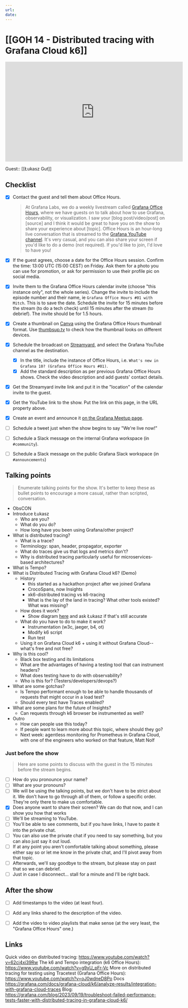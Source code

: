 ```yaml
---
url:
date: 
---
```

# [[GOH 14 - Distributed tracing with Grafana Cloud k6]]

<iframe width="560" height="315" src="https://www.youtube.com/embed/" title="YouTube video player" frameborder="0" allow="accelerometer; autoplay; clipboard-write; encrypted-media; gyroscope; picture-in-picture" allowfullscreen></iframe>

Guest:: [[Łukasz Gut]]

## Checklist

- [x] Contact the guest and tell them about Office Hours.
	> At Grafana Labs, we do a weekly livestream called [Grafana Office Hours](https://www.youtube.com/watch?v=uk7NoagbJ28&list=PLDGkOdUX1Ujrrse-cdj20RRah9hyHdxBu), where we have guests on to talk about how to use Grafana, observability, or visualization. I saw your [blog post/video/post] on [source] and I think it would be great to have you on the show to share your experience about [topic].
	Office Hours is an hour-long live conversation that is streamed to the [Grafana YouTube channel](https://youtube.com/@grafana). It's very casual, and you can also share your screen if you'd like to do a demo (not required). If you'd like to join, I'd love to have you! 
- [x] If the guest agrees, choose a date for the Office Hours session. Confirm the time: 13:00 UTC (15:00 CEST) on Friday. Ask them for a photo you can use for promotion, or ask for permission to use their profile pic on social media.
- [x] Invite them to the Grafana Office Hours calendar invite (choose "this instance only", not the whole series). Change the invite to include the episode number and their name, ie `Grafana Office Hours #01 with Mitch`. This is to save the date. Schedule the invite for 15 minutes before the stream (to do a tech check) until 15 minutes after the stream (to debrief). The invite should be for 1.5 hours.
- [x] Create a thumbnail on [Canva](https://canva.com) using the Grafana Office Hours thumbnail format. Use [thumbsup.tv](https://thumbsup.tv) to check how the thumbnail looks on different devices.
- [x] Schedule the broadcast on [Streamyard](https://streamyard.com), and select the Grafana YouTube channel as the destination.
	- [x] In the title, include the instance of Office Hours, i.e. `What's new in Grafana 10? (Grafana Office Hours #01)`.
	- [x] Add the standard description as per previous Grafana Office Hours shows. Check the video description and add guests' contact details.
- [x] Get the Streamyard invite link and put it in the "location" of the calendar invite to the guest.
- [x] Get the YouTube link to the show. Put the link on this page, in the URL property above.
- [x] Create an event and announce it [on the Grafana Meetup page](https://www.meetup.com/grafana-friends-virtual-meetup-group/).
- [ ] Schedule a tweet just when the show begins to say "We're live now!"
- [ ] Schedule a Slack message on the internal Grafana workspace (in `#community`).
- [ ] Schedule a Slack message on the public Grafana Slack workspace (in `#announcements`)


## Talking points

> Enumerate talking points for the show. It's better to keep these as bullet points to encourage a more casual, rather than scripted, conversation.

- ObsCON
- Introduce Łukasz
	- Who are you?
	- What do you do?
	- How long have you been using Grafana/other project?
- What is distributed tracing?
	- What is a trace?
	- Terminology: span, header, propagator, exporter
	- What do traces give us that logs and metrics don't?
	- Why is distributed tracing particularly useful for microservices-based architectures?
- What is Tempo?
- What is Distributed Tracing with Grafana Cloud k6? (Demo)
	- History
		- this started as a hackathon project after we joined Grafana
		- CrocoSpans, now Insights
		- xk6-distributed tracing vs k6-tracing
		- What is the lay of the land in tracing? What other tools existed? What was missing?
	- How does it work?
		- Show diagram [here](https://docs.google.com/presentation/d/1rC8kifF6X1ZSH8jgh-yUp6NfgK_UaLiOG8TWLa5dQBQ/edit#slide=id.g21da9c1008c_0_932) and ask Łukasz if that's still accurate
	- What do you have to do to make it work?
		- Instrumentation (w3c, jaeger, b4, ot)
		- Modify k6 script
		- Run test
	- Using it on Grafana Cloud k6 + using it without Grafana Cloud-- what's free and not free?
- Why is this cool?
	- Black box testing and its limitations
	- What are the advantages of having a testing tool that can instrument headers?
	- What does testing have to do with observability?
	- Who is this for? (Testers/developers/devops?)
- What are some gotchas?
	- Is Tempo performant enough to be able to handle thousands of requests that might occur in a load test?
	- Should every test have Traces enabled?
- What are some plans for the future of Insights?
	- Can requests through k6 browser be instrumented as well?
- Outro
	- How can people use this today?
	- If people want to learn more about this topic, where should they go?
	- Next week: agentless monitoring for Prometheus in Grafana Cloud, with one of the engineers who worked on that feature, Matt Nolf

### Just before the show

> Here are some points to discuss with the guest in the 15 minutes before the stream begins.

- [ ] How do you pronounce your name?
- [ ] What are your pronouns?
- [ ] We will be using the talking points, but we don't have to be strict about it. We don't have to go through all of them, or follow a specific order. They're only there to make us comfortable.
- [x] Does anyone want to share their screen? We can do that now, and I can show you how that works
- [ ] We'll be streaming to YouTube.
- [ ] You'll be able to see comments, but if you have links, I have to paste it into the private chat.
- [ ] You can also use the private chat if you need to say something, but you can also just say it out loud.
- [ ] If at any point you aren't comfortable talking about something, please either say so or let me know in the private chat, and I'll pivot away from that topic.
- [ ] Afterwards, we'll say goodbye to the stream, but please stay on past that so we can debrief.
- [ ] Just in case I disconnect... stall for a minute and I'll be right back.

## After the show

- [ ] Add timestamps to the video (at least four).
- [ ] Add any links shared to the description of the video.
- [ ] Add the video to video playlists that make sense (at the very least, the "Grafana Office Hours" one.)


## Links

Quick video on distributed tracing: https://www.youtube.com/watch?v=62ci4xi39Rw
The k6 and Tempo integration (k6 Office Hours): https://www.youtube.com/watch?v=g9xU_pFr-Vc
More on distributed tracing for testing using Tracetest (Grafana Office Hours): https://www.youtube.com/watch?v=oJ0wdneD8Po
Docs https://grafana.com/docs/grafana-cloud/k6/analyze-results/integration-with-grafana-cloud-traces
Blog: https://grafana.com/blog/2023/09/19/troubleshoot-failed-performance-tests-faster-with-distributed-tracing-in-grafana-cloud-k6/
